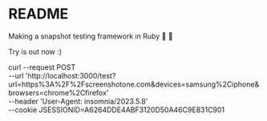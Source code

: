 # README

Making a snapshot testing framework in Ruby 🚀 💎

Try is out now :)

curl --request POST \
 --url 'http://localhost:3000/test?url=https%3A%2F%2Fscreenshotone.com&devices=samsung%2Ciphone&browsers=chrome%2Cfirefox' \
 --header 'User-Agent: insomnia/2023.5.8' \
 --cookie JSESSIONID=A6264DDE4ABF3120D50A46C9E831C901

